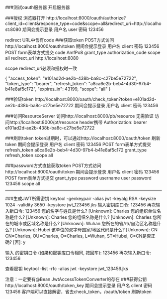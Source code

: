 ###测试oauth服务器
开启服务器

###授权
浏览器打开 http://localhost:8000/oauth/authorize?client_id=client&response_type=code&scope=all&redirect_uri=http://localhost:8080
期间会提示登录 用户名 user 密码 123456

redirect URL中含有code
###获取token
POST方式访问http://localhost:8000/oauth/token
期间会提示登录 用户名 client 密码 123456
POST form表单方式提交
code AmfPo8
grant_type authorization_code
scope all
redirect_uri http://localhost:8080

scope redirect_uri必须和授权时一致

{
"access_token": "e101ad2d-ae2b-438b-ba8c-c27be5e72722",
"token_type": "bearer",
"refresh_token": "a8ca6e2b-beb4-4d30-97b4-b41e8af5c172",
"expires_in": 43199,
"scope": "all"
}

###验证token
http://localhost:8000/oauth/check_token?token=e101ad2d-ae2b-438b-ba8c-c27be5e72722
期间会提示登录 用户名 client 密码 123456

###访问ResourceServer
访问http://localhost:8000/pb/resource 无需验证
访问http://localhost:8000/pt/resource
header携带
Authorization: bearer e101ad2d-ae2b-438b-ba8c-c27be5e72722

###刷新token
token过期时，可以通过http://localhost:8000/oauth/token 刷新token
期间会提示登录 用户名 client 密码 123456
POST form表单方式提交
refresh_token a8ca6e2b-beb4-4d30-97b4-b41e8af5c172
grant_type refresh_token
scope all

###password方式直接获取token
POST方式访问http://localhost:8000/oauth/token
期间会提示登录 用户名 client 密码 123456
POST form表单方式提交
grant_type password
username user
password 123456
scope all


----
###生成JWT所需密钥
keytool -genkeypair -alias jwt -keyalg RSA  -keysize 1024 -validity 3650 -keystore jwt_123456.jks
输入密钥库口令: 123456
再次输入新口令: 123456
您的名字与姓氏是什么?
  [Unknown]:  Charles
您的组织单位名称是什么?
  [Unknown]:  Charles
您的组织名称是什么?
  [Unknown]:  Charles
您所在的城市或区域名称是什么?
  [Unknown]:  Wuhan
您所在的省/市/自治区名称是什么?
  [Unknown]:  Hubei
该单位的双字母国家/地区代码是什么?
  [Unknown]:  CN
CN=Charles, OU=Charles, O=Charles, L=Wuhan, ST=Hubei, C=CN是否正确?
  [否]:  y

输入 <jwt> 的密钥口令
        (如果和密钥库口令相同, 按回车): 123456
再次输入新口令: 123456

查看密钥
keytool -list -rfc -alias jwt -keystore jwt_123456.jks

注意：一定要有@Bean JwtAccessTokenConverter的存在
###获得公钥
http://localhost:8000/oauth/token_key
期间会提示登录 用户名 client 密码 123456
客户端可以直接解密，省去check_token，/oauth/token 刷新token

